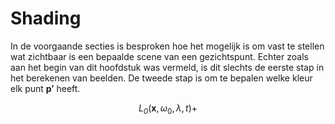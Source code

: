 # Shading

In de voorgaande secties is besproken hoe het mogelijk is om vast te stellen wat
zichtbaar is een bepaalde scene van een gezichtspunt. Echter zoals aan het begin
van dit hoofdstuk was vermeld, is dit slechts de eerste stap in het berekenen 
van beelden. De tweede stap is om te bepalen welke kleur elk punt $\mathbf{p'}$
heeft.

$$ \mathit{L_0}(\mathbf{x}, \omega_0, \lambda, \mathit{t}) + $$
